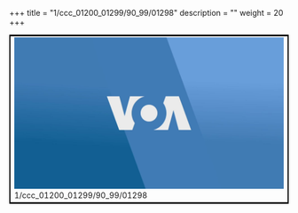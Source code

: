 +++
title = "1/ccc_01200_01299/90_99/01298"
description = ""
weight = 20
+++

<table style="border:2px solid black;max-width:800px;max-height:800px;" 
><tr><td>
<img class="center-fit-jpg"
src="/jpg_/aaa_20190430_NxaOmWaI8sI_01297.jpg">
1/ccc_01200_01299/90_99/01298
</img></td></tr></table>
